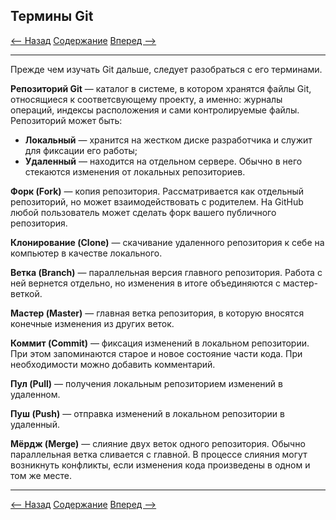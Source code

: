 ## Термины Git

[<-- Назад](./4_GitRepository.md)
[Содержание](./readme.md)
[Вперед -->](./6_Status_and_commits.md)

---

Прежде чем изучать Git дальше, следует разобраться с его терминами. 

**Репозиторий Git** — каталог в системе, в котором хранятся файлы Git, относящиеся к соответсвующему проекту, а именно: журналы операций, индексы расположения и сами контролируемые файлы. Репозиторий может быть:
* **Локальный** — хранится на жестком диске разработчика и служит для фиксации его работы;
* **Удаленный** — находится на отдельном сервере. Обычно в него стекаются изменения от локальных репозиториев.

**Форк (Fork)** — копия репозитория. Рассматривается как отдельный репозиторий, но может взаимодействовать с родителем. На GitHub любой пользователь может сделать форк вашего публичного репозитория.

**Клонирование (Clone)** — скачивание удаленного репозитория к себе на компьютер в качестве локального. 

**Ветка (Branch)** — параллельная версия главного репозитория. Работа с ней вернется отдельно, но изменения в итоге объединяются с мастер-веткой.

**Мастер (Master)** — главная ветка репозитория, в которую вносятся конечные изменения из других веток.

**Коммит (Commit)** — фиксация изменений в локальном репозитории. При этом запоминаются старое и новое состояние части кода. При необходимости можно добавить комментарий. 

**Пул (Pull)** — получения локальным репозиторием изменений в удаленном.

**Пуш (Push)** — отправка изменений в локальном репозитории в удаленный.

**Мёрдж (Merge)** — слияние двух веток одного репозитория. Обычно параллельная ветка сливается с главной. В процессе слияния могут возникнуть конфликты, если изменения кода произведены в одном и том же месте. 


---
[<-- Назад](./4_GitRepository.md)
[Содержание](./readme.md)
[Вперед -->](./6_Status_and_commits.md)